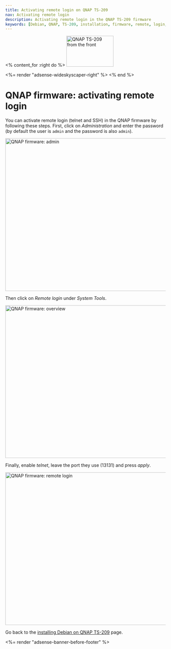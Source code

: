 ```yaml
---
title: Activating remote login on QNAP TS-209
nav: Activating remote login
description: Activating remote login in the QNAP TS-209 firmware
keywords: [Debian, QNAP, TS-209, installation, firmware, remote, login, telnet, SSH]
---
```


<% content_for :right do %>
<img src = "../images/r_ts209_front.jpg" class="border" alt="QNAP TS-209 from the front" width="148" height="97" />

<%= render "adsense-wideskyscaper-right" %>
<% end %>

<h1>QNAP firmware: activating remote login</h1>

You can activate remote login (telnet and SSH) in the QNAP firmware by
following these steps.  First, click on <em>Administration</em> and enter
the password (by default the user is `admin` and the password is also
`admin`).

<a href = "../images/qnap-admin.png">
<img src = "../images/qnap-admin.png" class="border" alt = "QNAP firmware: admin"
 width="640" height="480" />
</a>

Then click on <em>Remote login</em> under <em>System Tools</em>.

<img src = "../../images/qnap-system-tools.png" class="border" alt = "QNAP firmware: overview" width="640" height="480" />

Finally, enable <em>telnet</em>, leave the port they use (13131) and press
<em>apply</em>.

<img src = "../../images/qnap-remote-login.png" class="border" alt = "QNAP firmware: remote login" width="640" height="480" />

Go back to the <a href = "..">installing Debian on QNAP TS-209</a> page.

<div class="bbf">
<%= render "adsense-banner-before-footer" %>
</div>


